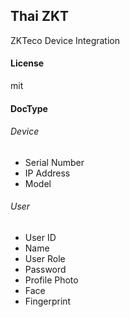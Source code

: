## Thai ZKT

ZKTeco Device Integration

#### License

mit

#### DocType

###### Device
- Serial Number
- IP Address
- Model

###### User
- User ID
- Name
- User Role
- Password
- Profile Photo
- Face
- Fingerprint
